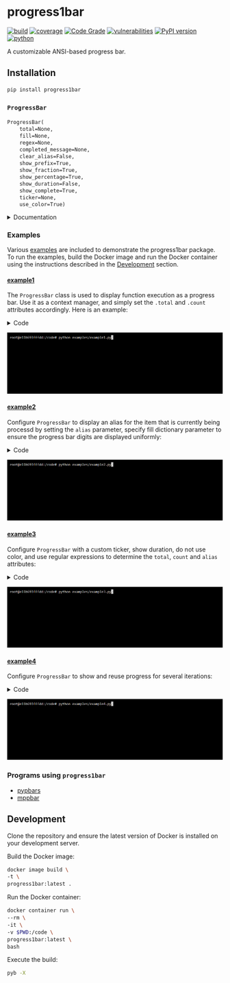 # progress1bar
[![build](https://github.com/soda480/progress1bar/actions/workflows/main.yml/badge.svg)](https://github.com/soda480/progress1bar/actions/workflows/main.yml)
[![coverage](https://img.shields.io/badge/coverage-100%25-brightgreen)](https://pybuilder.io/)
[![Code Grade](https://api.codiga.io/project/25921/status/svg)](https://app.codiga.io/public/project/25921/progress1bar/dashboard)
[![vulnerabilities](https://img.shields.io/badge/vulnerabilities-None-brightgreen)](https://pypi.org/project/bandit/)
[![PyPI version](https://badge.fury.io/py/progress1bar.svg)](https://badge.fury.io/py/progress1bar)
[![python](https://img.shields.io/badge/python-3.7%20%7C%203.8%20%7C%203.9%20%7C%203.10-teal)](https://www.python.org/downloads/)

A customizable ANSI-based progress bar.

## Installation
```bash
pip install progress1bar
```

### `ProgressBar`

```
ProgressBar(
    total=None,
    fill=None,
    regex=None,
    completed_message=None,
    clear_alias=False,
    show_prefix=True,
    show_fraction=True,
    show_percentage=True,
    show_duration=False,
    show_complete=True,
    ticker=None,
    use_color=True)
```

<details><summary>Documentation</summary>

> `total` - An integer for the total number of items the progress bar will show that need to be completed.

> `fill` - A dictionary whose key values are integers that dictate the number of leading zeros the progress bar should add to the `total` and `completed` values; this is optional and should be used to format the progress bar appearance. The supported key values are `max_total` and `max_completed`.

> `regex` - A dictionary whose key values are regular expressions for `total`, `count` and `alias`. The regular expressions will be checked against the log messages intercepted from the executing function, if matched the value will be used to assign the attribute for the respective progress bar. The `total` and `count` key values are required, the `alias` key value is optional.

> `completed_message` - A string to designate the message the progress bar should display when complete. Default is 'Processing complete'

> `clear_alias` - A boolean to designate if the progress bar should clear the alias when complete.

> `show_prefix` - A boolean to designate if the prefix of `Processing ` should be printed prefixing the progress bar.

> `show_fraction` - A boolean to designate if the fraction should be printed with the progress bar.

> `show_percentage` - A boolean to designate if the percentage should be printed with the progress bar.

> `show_duration` - A boolean to designate if the duration should be printed after progress bar execution.

> `show_complete` - A boolean to designate if the completed message is to be displayed upon progress bar completion.

> `ticker` - A integer representing unicode character to print as the progress bar ticker. Refer to [unicode chart](https://www.ssec.wisc.edu/~tomw/java/unicode.html) for values. Default is 9632 (black square ■).

> `use_color` - A boolean to designate if the progress bar should be displayed with color. Default is `True`.

**Attributes**

> `count` - An integer attribute to increment that designates the current count. When count reaches total the progress bar will show complete.

> `alias` - A string attribute to set the alias of the progress bar.

**Functions**

> **reset()**
>> Reset the progress bar so that it can be used again. It will maintain and show the number of times the progress bar has been used.

</details>


### Examples

Various [examples](https://github.com/soda480/progress1bar/tree/master/examples) are included to demonstrate the progress1bar package. To run the examples, build the Docker image and run the Docker container using the instructions described in the [Development](#development) section.

#### [example1](https://github.com/soda480/progress1bar/tree/master/examples/example1.py)

The `ProgressBar` class is used to display function execution as a progress bar. Use it as a context manager, and simply set the `.total` and `.count` attributes accordingly. Here is an example:

<details><summary>Code</summary>

```Python
import time
from progress1bar import ProgressBar

with ProgressBar(total=250) as pb:
    for _ in range(pb.total):
        pb.count += 1
        # simulate work
        time.sleep(.01)
```

</details>

![example](https://raw.githubusercontent.com/soda480/progress1bar/master/docs/images/example1.gif)

#### [example2](https://github.com/soda480/progress1bar/tree/master/examples/example2.py)

Configure `ProgressBar` to display an alias for the item that is currently being processd by setting the `alias` parameter, specify fill dictionary parameter to ensure the progress bar digits are displayed uniformly:

<details><summary>Code</summary>

```Python
import time
from faker import Faker
from progress1bar import ProgressBar

completed_message = 'Processed names complete'
with ProgressBar(total=75, completed_message=completed_message, clear_alias=True, show_fraction=False, show_prefix=False, show_duration=True) as pb:
    for _ in range(pb.total):
        pb.alias = Faker().name()
        # simulate work
        time.sleep(.08)
        pb.count += 1
```

</details>

![example](https://raw.githubusercontent.com/soda480/progress1bar/master/docs/images/example2.gif)

#### [example3](https://github.com/soda480/progress1bar/tree/master/examples/example3.py)

Configure `ProgressBar` with a custom ticker, show duration, do not use color, and use regular expressions to determine the `total`, `count` and `alias` attributes:

<details><summary>Code</summary>

```Python
import random
from faker import Faker
from progress1bar import ProgressBar

regex = {
    'total': r'^processing total of (?P<value>\d+)$',
    'count': r'^processed .*$',
    'alias': r'^processor is (?P<value>.*)$'
}
with ProgressBar(ticker=9733, regex=regex, use_color=False, show_duration=True) as pb:
    pb.match(f'processor is {Faker().name()}')
    total = random.randint(500, 750)
    pb.match(f'processing total of {total}')
    for _ in range(total):
        pb.match(f'processed {Faker().name()}')
```

</details>

![example](https://raw.githubusercontent.com/soda480/progress1bar/master/docs/images/example3.gif)

#### [example4](https://github.com/soda480/progress1bar/tree/master/examples/example4.py)

Configure `ProgressBar` to show and reuse progress for several iterations:

<details><summary>Code</summary>

```Python
import random
import time
from faker import Faker
from progress1bar import ProgressBar

TOTAL_ITEMS = 300
ITERATIONS = 4

print(f'Execute {ITERATIONS} iterations of varying totals:')
with ProgressBar(show_prefix=False, show_fraction=False, show_duration=True) as pb:
    iterations = 0
    while True:
        if iterations == ITERATIONS:
            pb.alias = ''
            pb.complete = True
            break
        pb.alias = Faker().name()
        pb.total = random.randint(100, TOTAL_ITEMS)
        for _ in range(pb.total):
            Faker().name()
            pb.count += 1
        iterations += 1
        pb.reset()
        time.sleep(.4)
```

</details>

![example](https://raw.githubusercontent.com/soda480/progress1bar/master/docs/images/example4.gif)

### Programs using `progress1bar`

* [pypbars](https://pypi.org/project/pypbars/)
* [mppbar](https://pypi.org/project/mppbar/)

## Development ##

Clone the repository and ensure the latest version of Docker is installed on your development server.

Build the Docker image:
```sh
docker image build \
-t \
progress1bar:latest .
```

Run the Docker container:
```sh
docker container run \
--rm \
-it \
-v $PWD:/code \
progress1bar:latest \
bash
```

Execute the build:
```sh
pyb -X
```
